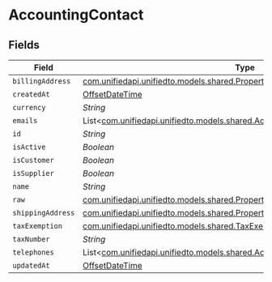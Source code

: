 # AccountingContact


## Fields

| Field                                                                                                                                              | Type                                                                                                                                               | Required                                                                                                                                           | Description                                                                                                                                        |
| -------------------------------------------------------------------------------------------------------------------------------------------------- | -------------------------------------------------------------------------------------------------------------------------------------------------- | -------------------------------------------------------------------------------------------------------------------------------------------------- | -------------------------------------------------------------------------------------------------------------------------------------------------- |
| `billingAddress`                                                                                                                                   | [com.unifiedapi.unifiedto.models.shared.PropertyAccountingContactBillingAddress](../../models/shared/PropertyAccountingContactBillingAddress.md)   | :heavy_minus_sign:                                                                                                                                 | N/A                                                                                                                                                |
| `createdAt`                                                                                                                                        | [OffsetDateTime](https://docs.oracle.com/javase/8/docs/api/java/time/OffsetDateTime.html)                                                          | :heavy_minus_sign:                                                                                                                                 | N/A                                                                                                                                                |
| `currency`                                                                                                                                         | *String*                                                                                                                                           | :heavy_minus_sign:                                                                                                                                 | N/A                                                                                                                                                |
| `emails`                                                                                                                                           | List<[com.unifiedapi.unifiedto.models.shared.AccountingEmail](../../models/shared/AccountingEmail.md)>                                             | :heavy_minus_sign:                                                                                                                                 | N/A                                                                                                                                                |
| `id`                                                                                                                                               | *String*                                                                                                                                           | :heavy_minus_sign:                                                                                                                                 | N/A                                                                                                                                                |
| `isActive`                                                                                                                                         | *Boolean*                                                                                                                                          | :heavy_minus_sign:                                                                                                                                 | N/A                                                                                                                                                |
| `isCustomer`                                                                                                                                       | *Boolean*                                                                                                                                          | :heavy_minus_sign:                                                                                                                                 | N/A                                                                                                                                                |
| `isSupplier`                                                                                                                                       | *Boolean*                                                                                                                                          | :heavy_minus_sign:                                                                                                                                 | N/A                                                                                                                                                |
| `name`                                                                                                                                             | *String*                                                                                                                                           | :heavy_minus_sign:                                                                                                                                 | N/A                                                                                                                                                |
| `raw`                                                                                                                                              | [com.unifiedapi.unifiedto.models.shared.PropertyAccountingContactRaw](../../models/shared/PropertyAccountingContactRaw.md)                         | :heavy_minus_sign:                                                                                                                                 | N/A                                                                                                                                                |
| `shippingAddress`                                                                                                                                  | [com.unifiedapi.unifiedto.models.shared.PropertyAccountingContactShippingAddress](../../models/shared/PropertyAccountingContactShippingAddress.md) | :heavy_minus_sign:                                                                                                                                 | N/A                                                                                                                                                |
| `taxExemption`                                                                                                                                     | [com.unifiedapi.unifiedto.models.shared.TaxExemption](../../models/shared/TaxExemption.md)                                                         | :heavy_minus_sign:                                                                                                                                 | N/A                                                                                                                                                |
| `taxNumber`                                                                                                                                        | *String*                                                                                                                                           | :heavy_minus_sign:                                                                                                                                 | N/A                                                                                                                                                |
| `telephones`                                                                                                                                       | List<[com.unifiedapi.unifiedto.models.shared.AccountingTelephone](../../models/shared/AccountingTelephone.md)>                                     | :heavy_minus_sign:                                                                                                                                 | N/A                                                                                                                                                |
| `updatedAt`                                                                                                                                        | [OffsetDateTime](https://docs.oracle.com/javase/8/docs/api/java/time/OffsetDateTime.html)                                                          | :heavy_minus_sign:                                                                                                                                 | N/A                                                                                                                                                |